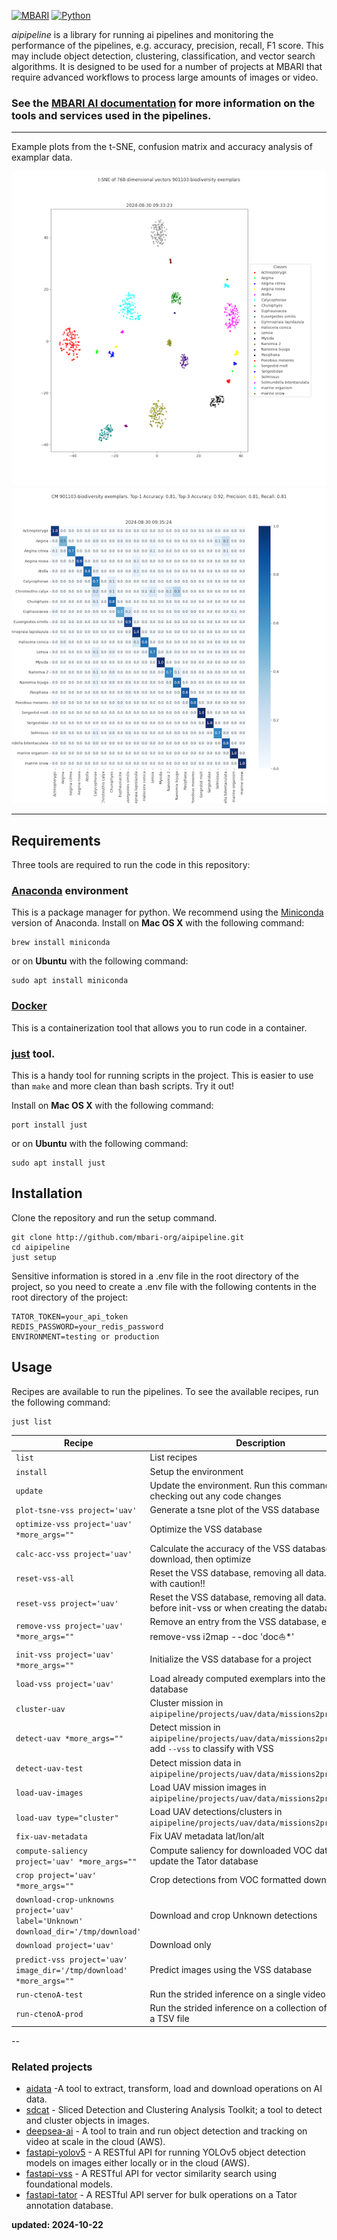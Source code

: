 [![MBARI](https://www.mbari.org/wp-content/uploads/2014/11/logo-mbari-3b.png)](http://www.mbari.org)
[![Python](https://img.shields.io/badge/language-Python-blue.svg)](https://www.python.org/downloads/)

*aipipeline* is a library for running ai pipelines and monitoring the performance of the pipelines,
e.g. accuracy, precision, recall, F1 score. This may include object detection, 
clustering, classification, and vector search algorithms. It is designed to be used for a number of projects at MBARI 
that require advanced workflows to process large amounts of images or video.

### See the [MBARI AI documentation](https://docs.mbari.org/internal/ai) for more information on the tools and services used in the pipelines.

---
Example plots from the t-SNE, confusion matrix and accuracy analysis of examplar data.

![example tsne plots](docs/imgs/tsne_plot_example.png)
![example cm_ac](docs/imgs/cm_ac_example.png)

--- 
## Requirements

Three tools are required to run the code in this repository:

### [Anaconda](https://www.anaconda.com/products/distribution) environment
This is a package manager for python.  We recommend using the [Miniconda](https://docs.conda.io/en/latest/miniconda.html) version of Anaconda.
Install on **Mac OS X** with the following command:
```shell
brew install miniconda
```
or on **Ubuntu** with the following command:
```shell
sudo apt install miniconda
```
### [Docker](https://www.docker.com)
This is a containerization tool that allows you to run code in a container.

### [just](https://github.com/casey/just) tool. 
This is a handy tool for running scripts in the project. This is easier to use than `make` 
and more clean than bash scripts. Try it out!

Install on **Mac OS X** with the following command:
```shell
port install just
```
or on **Ubuntu** with the following command:
```shell
sudo apt install just
```

## Installation 

Clone the repository and run the setup command.
```shell
git clone http://github.com/mbari-org/aipipeline.git
cd aipipeline
just setup
``` 
Sensitive information is stored in a .env file in the root directory of the project,
so you need to create a .env file with the following contents in the root directory of the project:

```shell
TATOR_TOKEN=your_api_token
REDIS_PASSWORD=your_redis_password
ENVIRONMENT=testing or production
```


## Usage

Recipes are available to run the pipelines.  To see the available recipes, run the following command:
```shell
just list
```

| Recipe                                       | Description                                                                                             |
|----------------------------------------------|---------------------------------------------------------------------------------------------------------|
| `list`                                       | List recipes                                                                                            |
| `install`                                    | Setup the environment                                                                                   |
| `update`                                     | Update the environment. Run this command after checking out any code changes                            |
| `plot-tsne-vss project='uav'`                | Generate a tsne plot of the VSS database                                                                |
| `optimize-vss project='uav' *more_args=""`   | Optimize the VSS database                                                                               |
| `calc-acc-vss project='uav'`                 | Calculate the accuracy of the VSS database; run after download, then optimize                           |
| `reset-vss-all`                              | Reset the VSS database, removing all data. Proceed with caution!!                                       |
| `reset-vss project='uav'`                    | Reset the VSS database, removing all data. Run before init-vss or when creating the database.           |
| `remove-vss project='uav' *more_args=""`     | Remove an entry from the VSS database, e.g. j remove-vss i2map --doc \'doc:boat:\*\'                    |
| `init-vss project='uav' *more_args=""`       | Initialize the VSS database for a project                                                               |
| `load-vss project='uav'`                     | Load already computed exemplars into the VSS database                                                   |
| `cluster-uav`                                | Cluster mission in `aipipeline/projects/uav/data/missions2process.txt`                                  |
| `detect-uav *more_args=""`                   | Detect mission in `aipipeline/projects/uav/data/missions2process.txt`, add `--vss` to classify with VSS |
| `detect-uav-test`                            | Detect mission data in `aipipeline/projects/uav/data/missions2process.txt`                              |
| `load-uav-images`                            | Load UAV mission images in `aipipeline/projects/uav/data/missions2process.txt`                          |
| `load-uav type="cluster"`                    | Load UAV detections/clusters in `aipipeline/projects/uav/data/missions2process.txt`                     |
| `fix-uav-metadata`                           | Fix UAV metadata lat/lon/alt                                                                            |
| `compute-saliency project='uav' *more_args=""`| Compute saliency for downloaded VOC data and update the Tator database                                  |
| `crop project='uav' *more_args=""`           | Crop detections from VOC formatted downloads                                                            |
| `download-crop-unknowns project='uav' label='Unknown' download_dir='/tmp/download'`| Download and crop Unknown detections                                                                    |
| `download project='uav'`                     | Download only                                                                                           |
| `predict-vss project='uav' image_dir='/tmp/download' *more_args=""` | Predict images using the VSS database                                                                   |
| `run-ctenoA-test`                            | Run the strided inference on a single video                                                             |
| `run-ctenoA-prod`                            | Run the strided inference on a collection of videos in a TSV file                                       |

--

### Related projects

- [aidata](https://github.com/mbari-org/aidata) -A tool to extract, transform, load and download operations on AI data.
- [sdcat](https://github.com/mbari-org/sdcat) - Sliced Detection and Clustering Analysis Toolkit; a tool to detect and cluster objects in images.
- [deepsea-ai](https://github.com/mbari-org/deepsea-ai) - A tool to train and run object detection and tracking on video at scale in the cloud (AWS).
- [fastapi-yolov5](https://github.com/mbari-org/fastapi-yolov5) - A RESTful API for running YOLOv5 object detection models on images either locally or in the cloud (AWS).
- [fastapi-vss](https://github.com/mbari-org/fastapi-vss) - A RESTful API for vector similarity search using foundational models.
- [fastapi-tator](https://github.com/mbari-org/fastapi-tator) - A RESTful API server for bulk operations on a Tator annotation database.

**updated: 2024-10-22**